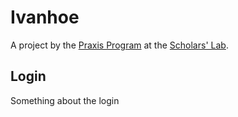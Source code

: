# Ivanhoe

A project by the [Praxis Program](http://praxis.scholarslab.org) at the
[Scholars' Lab](http://scholarslab.org).

## Login
Something about the login
